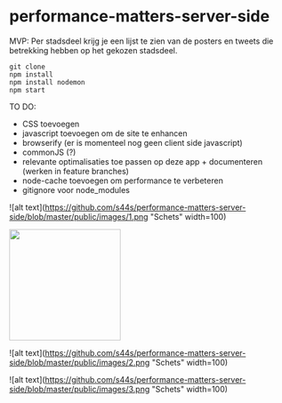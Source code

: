 # performance-matters-server-side

MVP: Per stadsdeel krijg je een lijst te zien van de posters en tweets die betrekking hebben op het gekozen stadsdeel.

```
git clone
npm install
npm install nodemon
npm start
```

TO DO:
* CSS toevoegen
* javascript toevoegen om de site te enhancen
* browserify (er is momenteel nog geen client side javascript)
* commonJS (?)
* relevante optimalisaties toe passen op deze app + documenteren (werken in feature branches)
* node-cache toevoegen om performance te verbeteren
* gitignore voor node_modules

![alt text](https://github.com/s44s/performance-matters-server-side/blob/master/public/images/1.png "Schets" width=100)

<img src="" data-canonical-src="https://github.com/s44s/performance-matters-server-side/blob/master/public/images/1.png" width="200" />

![alt text](https://github.com/s44s/performance-matters-server-side/blob/master/public/images/2.png "Schets" width=100)

![alt text](https://github.com/s44s/performance-matters-server-side/blob/master/public/images/3.png "Schets" width=100)
